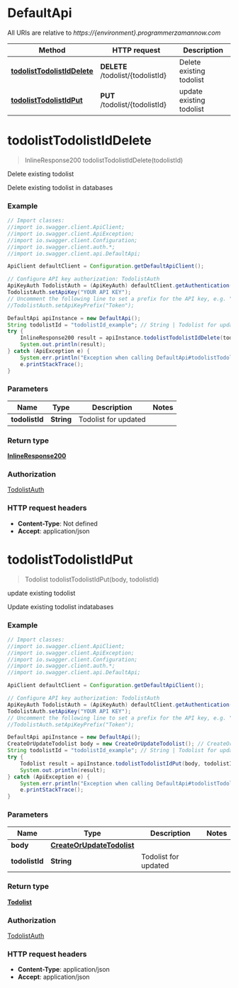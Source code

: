 # DefaultApi

All URIs are relative to *https://{environment}.programmerzamannow.com*

Method | HTTP request | Description
------------- | ------------- | -------------
[**todolistTodolistIdDelete**](DefaultApi.md#todolistTodolistIdDelete) | **DELETE** /todolist/{todolistId} | Delete existing todolist
[**todolistTodolistIdPut**](DefaultApi.md#todolistTodolistIdPut) | **PUT** /todolist/{todolistId} | update existing todolist

<a name="todolistTodolistIdDelete"></a>
# **todolistTodolistIdDelete**
> InlineResponse200 todolistTodolistIdDelete(todolistId)

Delete existing todolist

Delete existing todolist in databases

### Example
```java
// Import classes:
//import io.swagger.client.ApiClient;
//import io.swagger.client.ApiException;
//import io.swagger.client.Configuration;
//import io.swagger.client.auth.*;
//import io.swagger.client.api.DefaultApi;

ApiClient defaultClient = Configuration.getDefaultApiClient();

// Configure API key authorization: TodolistAuth
ApiKeyAuth TodolistAuth = (ApiKeyAuth) defaultClient.getAuthentication("TodolistAuth");
TodolistAuth.setApiKey("YOUR API KEY");
// Uncomment the following line to set a prefix for the API key, e.g. "Token" (defaults to null)
//TodolistAuth.setApiKeyPrefix("Token");

DefaultApi apiInstance = new DefaultApi();
String todolistId = "todolistId_example"; // String | Todolist for updated
try {
    InlineResponse200 result = apiInstance.todolistTodolistIdDelete(todolistId);
    System.out.println(result);
} catch (ApiException e) {
    System.err.println("Exception when calling DefaultApi#todolistTodolistIdDelete");
    e.printStackTrace();
}
```

### Parameters

Name | Type | Description  | Notes
------------- | ------------- | ------------- | -------------
 **todolistId** | **String**| Todolist for updated |

### Return type

[**InlineResponse200**](InlineResponse200.md)

### Authorization

[TodolistAuth](../README.md#TodolistAuth)

### HTTP request headers

 - **Content-Type**: Not defined
 - **Accept**: application/json

<a name="todolistTodolistIdPut"></a>
# **todolistTodolistIdPut**
> Todolist todolistTodolistIdPut(body, todolistId)

update existing todolist

Update existing todolist indatabases

### Example
```java
// Import classes:
//import io.swagger.client.ApiClient;
//import io.swagger.client.ApiException;
//import io.swagger.client.Configuration;
//import io.swagger.client.auth.*;
//import io.swagger.client.api.DefaultApi;

ApiClient defaultClient = Configuration.getDefaultApiClient();

// Configure API key authorization: TodolistAuth
ApiKeyAuth TodolistAuth = (ApiKeyAuth) defaultClient.getAuthentication("TodolistAuth");
TodolistAuth.setApiKey("YOUR API KEY");
// Uncomment the following line to set a prefix for the API key, e.g. "Token" (defaults to null)
//TodolistAuth.setApiKeyPrefix("Token");

DefaultApi apiInstance = new DefaultApi();
CreateOrUpdateTodolist body = new CreateOrUpdateTodolist(); // CreateOrUpdateTodolist | 
String todolistId = "todolistId_example"; // String | Todolist for updated
try {
    Todolist result = apiInstance.todolistTodolistIdPut(body, todolistId);
    System.out.println(result);
} catch (ApiException e) {
    System.err.println("Exception when calling DefaultApi#todolistTodolistIdPut");
    e.printStackTrace();
}
```

### Parameters

Name | Type | Description  | Notes
------------- | ------------- | ------------- | -------------
 **body** | [**CreateOrUpdateTodolist**](CreateOrUpdateTodolist.md)|  |
 **todolistId** | **String**| Todolist for updated |

### Return type

[**Todolist**](Todolist.md)

### Authorization

[TodolistAuth](../README.md#TodolistAuth)

### HTTP request headers

 - **Content-Type**: application/json
 - **Accept**: application/json

